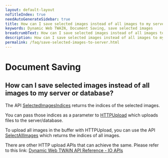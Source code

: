 ```yaml
---
layout: default-layout
noTitleIndex: true
needAutoGenerateSidebar: true
title: How can I save selected images instead of all images to my server or database?
keywords: Dynamic Web TWAIN, Document Saving, save selected images
breadcrumbText: How can I save selected images instead of all images to my server or database?
description: How can I save selected images instead of all images to my server or database?
permalink: /faq/save-selected-images-to-server.html
---
```


# Document Saving

## How can I save selected images instead of all images to my server or database?

The API <a href="{{site.info}}api/WebTwain_Buffer.html#selectedimagesindices" target="_blank">SelectedImagesIndices</a> returns the indices of the selected images.

You can pass those indices as a parameter to <a href="{{site.info}}api/WebTwain_IO.html#httpupload" target="_blank">HTTPUpload</a> which uploads files to the server/database.

To upload all images in the buffer with HTTPUpload, you can use the API <a href="{{site.info}}api/WebTwain_Buffer.html#selectallimages" target="_blank">SelectAllImages</a> which returns the indices of all images.

There are other HTTP upload APIs that can achieve the same. Please refer to this link: <a href="{{site.info}}api/WebTwain_IO.html#output" target="_blank">Dynamic Web TWAIN API Reference - IO APIs</a>

